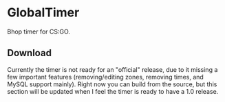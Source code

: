 # GlobalTimer
Bhop timer for CS:GO.

## Download
Currently the timer is not ready for an "official" release, due to it missing a few important features (removing/editing zones, removing times, and MySQL support mainly). Right now you can build from the source, but this section will be updated when I feel the timer is ready to have a 1.0 release.
